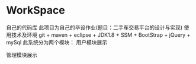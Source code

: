 # WorkSpace
自己的代码库
此项目为自己的毕设作业(题目：二手车交易平台的设计与实现)
使用技术及环境 git + maven + eclipse + JDK1.8 + SSM + BootStrap + jQuery + mySql
此系统分为两个模块：
用户模块展示

管理模块展示
